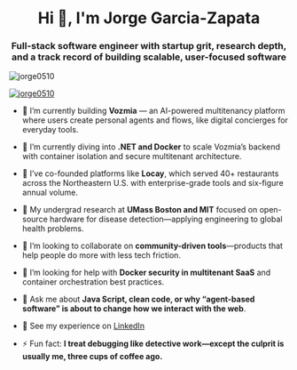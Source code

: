 <h1 align="center">Hi 👋, I'm Jorge Garcia-Zapata</h1>
<h3 align="center">Full-stack software engineer with startup grit, research depth, and a track record of building scalable, user-focused software</h3>

<p align="left"> <img src="https://komarev.com/ghpvc/?username=jorge0510&label=Profile%20views&color=0e75b6&style=flat" alt="jorge0510" /> </p>

<p align="left"> <a href="https://github.com/ryo-ma/github-profile-trophy"><img src="https://github-profile-trophy.vercel.app/?username=jorge0510" alt="jorge0510" /></a> </p>

- 🔭 I’m currently building **Vozmia** — an AI-powered multitenancy platform where users create personal agents and flows, like digital concierges for everyday tools.

- 🌱 I’m currently diving into **.NET and Docker** to scale Vozmia’s backend with container isolation and secure multitenant architecture.

- 🧠 I’ve co-founded platforms like **Locay**, which served 40+ restaurants across the Northeastern U.S. with enterprise-grade tools and six-figure annual volume.

- 🧪 My undergrad research at **UMass Boston and MIT** focused on open-source hardware for disease detection—applying engineering to global health problems.

- 👯 I’m looking to collaborate on **community-driven tools**—products that help people do more with less tech friction.

- 🤝 I’m looking for help with **Docker security in multitenant SaaS** and container orchestration best practices.

- 💬 Ask me about **Java Script, clean code, or why “agent-based software” is about to change how we interact with the web**.

- 📄 See my experience on [LinkedIn](https://www.linkedin.com/in/jorgeagarcia1/)

- ⚡ Fun fact: **I treat debugging like detective work—except the culprit is usually me, three cups of coffee ago.**
